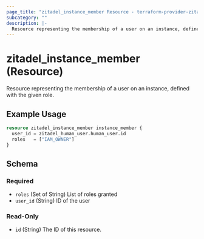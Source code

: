 ```yaml
---
page_title: "zitadel_instance_member Resource - terraform-provider-zitadel"
subcategory: ""
description: |-
  Resource representing the membership of a user on an instance, defined with the given role.
---
```


# zitadel_instance_member (Resource)

Resource representing the membership of a user on an instance, defined with the given role.

## Example Usage

```terraform
resource zitadel_instance_member instance_member {
  user_id = zitadel_human_user.human_user.id
  roles   = ["IAM_OWNER"]
}
```

<!-- schema generated by tfplugindocs -->
## Schema

### Required

- `roles` (Set of String) List of roles granted
- `user_id` (String) ID of the user

### Read-Only

- `id` (String) The ID of this resource.